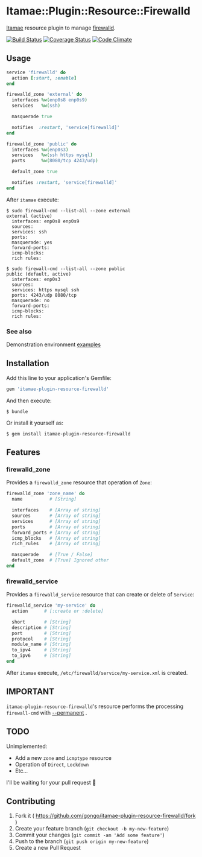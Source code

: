 # Itamae::Plugin::Resource::Firewalld

[Itamae](https://github.com/ryotarai/itamae) resource plugin to manage [firewalld](https://fedorahosted.org/firewalld/).

[![Build Status](https://travis-ci.org/gongo/itamae-plugin-resource-firewalld.svg?branch=master)](https://travis-ci.org/gongo/itamae-plugin-resource-firewalld)
[![Coverage Status](https://coveralls.io/repos/gongo/itamae-plugin-resource-firewalld/badge.png?branch=master)](https://coveralls.io/r/gongo/itamae-plugin-resource-firewalld?branch=master)
[![Code Climate](https://codeclimate.com/github/gongo/itamae-plugin-resource-firewalld/badges/gpa.svg)](https://codeclimate.com/github/gongo/itamae-plugin-resource-firewalld)

## Usage

```ruby
service 'firewalld' do
  action [:start, :enable]
end

firewalld_zone 'external' do
  interfaces %w(enp0s8 enp0s9)
  services   %w(ssh)

  masquerade true

  notifies  :restart, 'service[firewalld]'
end

firewalld_zone 'public' do
  interfaces %w(enp0s3)
  services   %w(ssh https mysql)
  ports      %w(8080/tcp 4243/udp)

  default_zone true

  notifies :restart, 'service[firewalld]'
end
```

After `itamae` execute:

```
$ sudo firewall-cmd --list-all --zone external
external (active)
  interfaces: enp0s8 enp0s9
  sources:
  services: ssh
  ports:
  masquerade: yes
  forward-ports:
  icmp-blocks:
  rich rules:

$ sudo firewall-cmd --list-all --zone public
public (default, active)
  interfaces: enp0s3
  sources:
  services: https mysql ssh
  ports: 4243/udp 8080/tcp
  masquerade: no
  forward-ports:
  icmp-blocks:
  rich rules:
```

### See also

Demonstration environment [examples](./examples)


## Installation

Add this line to your application's Gemfile:

```ruby
gem 'itamae-plugin-resource-firewalld'
```

And then execute:

    $ bundle

Or install it yourself as:

    $ gem install itamae-plugin-resource-firewalld

## Features

### firewalld_zone

Provides a `firewalld_zone` resource that operation of `Zone`:

```ruby
firewalld_zone 'zone_name' do
  name          # [String]

  interfaces    # [Array of string]
  sources       # [Array of string]
  services      # [Array of string]
  ports         # [Array of string]
  forward_ports # [Array of string]
  icmp_blocks   # [Array of string]
  rich_rules    # [Array of string]

  masquerade    # [True / False]
  default_zone  # [True] Ignored other
end
```

### firewalld_service

Provides a `firewalld_service` resource that can create or delete of `Service`:

```ruby
firewalld_service 'my-service' do
  action      # [:create or :delete]

  short       # [String]
  description # [String]
  port        # [String]
  protocol    # [String]
  module_name # [String]
  to_ipv4     # [String]
  to_ipv6     # [String]
end
```

After `itamae` execute, `/etc/firewalld/service/my-service.xml` is created.

## IMPORTANT

`itamae-plugin-resource-firewalld`'s resource performs the processing `firewall-cmd` with [--permanent](http://fedoraproject.org/wiki/FirewallD#Permanent_zone_handling) .

## TODO

Unimplemented:

- Add a new `zone` and `icmptype` resource
- Operation of `Direct`, `Lockdown`
- Etc...

I'll be waiting for your pull request :bow:

## Contributing

1. Fork it ( https://github.com/gongo/itamae-plugin-resource-firewalld/fork )
2. Create your feature branch (`git checkout -b my-new-feature`)
3. Commit your changes (`git commit -am 'Add some feature'`)
4. Push to the branch (`git push origin my-new-feature`)
5. Create a new Pull Request
